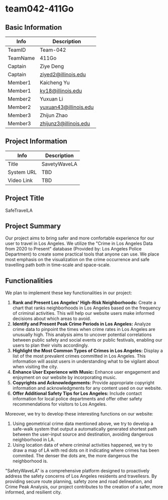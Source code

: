 # team042-411Go

## Basic Information

|   Info      |        Description     |
| ----------- | ---------------------- |
| TeamID      |        Team-042        |
| TeamName    |         411Go          |
| Captain     |       Ziye Deng        |
| Captain     |   ziyed2@illinois.edu  |
| Member1     |       Kaicheng Yu      |
| Member1     |   ky18@illinois.edu    |
| Member2     |        Yuxuan Li       |
| Member2     |  yuxuan43@illinois.edu |
| Member3     |      Zhijun Zhao       |
| Member3     | zhijunz3@illinois.edu  |

## Project Information

|   Info      |        Description     |
| ----------- | ---------------------- |
|  Title      |       SavetyWaveLA     |
| System URL  |            TBD         |
| Video Link  |            TBD         |

## Project Title
SafeTravelLA

## Project Summary

Our project aims to bring safer and more confortable experience for our user to travel in Los Angeles. We utilize the "Crime in Los Angeles Data from 2020 to Present" database (Provided by: Los Angeles Police Department) to create some practical tools that anyone can use. We place most emphasis on the visualization on the crime occurrence and safe travelling path both in time-scale and space-scale.

## Functionalities
We plan to implement these key functionalities in our project: 
1. **Rank and Present Los Angeles' High-Risk Neighborhoods:** Create a chart that ranks neighborhoods in Los Angeles based on the frequency of criminal activities. This will help our website users make informed decisions about which areas to avoid.
2. **Identify and Present Peak Crime Periods in Los Angeles:** Analyze crime data to pinpoint the times when crime rates in Los Angeles are unusually high. This analysis aims to uncover potential correlations between public safety and social events or public festivals, enabling our users to plan their visits accordingly.
3. **Highlight the Most Common Types of Crimes in Los Angeles:** Display a list of the most prevalent crimes committed in Los Angeles. This information will assist users in understanding what to be vigilant about when visiting the city.
4. **Enhance User Experience with Music:** Enhance user engagement and enjoyment on our website by incorporating music.
5. **Copyrights and Acknowledgements:** Provide appropriate copyright information and acknowledgments for any content used on our website.
6. **Offer Additional Safety Tips for Los Angeles:** Include contact information for local police departments and offer other safety recommendations for visitors to Los Angeles.

Moreover, we try to develop these interesting functions on our website:
1. Using geometrical crime data mentioned above, we try to develop a safe-walk system that output a automatically generated shortest path between the user-input source and destination, avoiding dangerous neighborhood in LA. 
2. Using location data of where criminal activities happened, we try to draw a map of LA with red dots on it indicating where crimes has been commited. The denser the dots are, the more dangerous the neighborhood is. 

"SafetyWaveLA" is a comprehensive platform designed to proactively address the safety concerns of Los Angeles residents and travellesrs. By providing secure route planning, safety zone and road delineation, and Crime Peak Analysis, our project contributes to the creation of a safer, more informed, and resilient city. 
